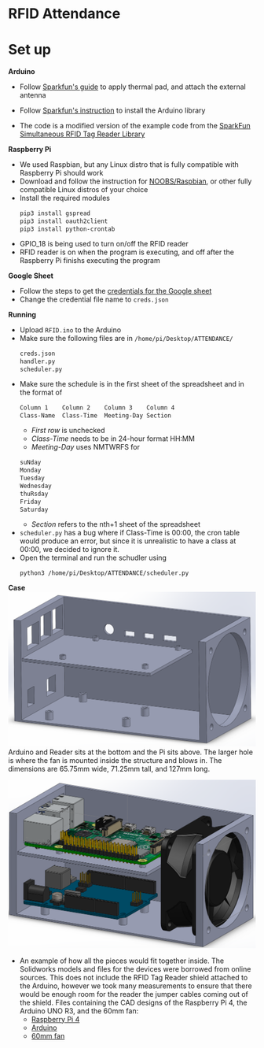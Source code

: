 # RFID Attendance

# Set up

**Arduino**
- Follow [Sparkfun's guide](https://learn.sparkfun.com/tutorials/simultaneous-rfid-tag-reader-hookup-guide/introduction) to apply thermal pad, and attach the external antenna
    
- Follow [Sparkfun's instruction](https://learn.sparkfun.com/tutorials/simultaneous-rfid-tag-reader-hookup-guide/using-the-arduino-library) to install the Arduino library

- The code is a modified version of the example code from the [SparkFun Simultaneous RFID Tag Reader Library](https://github.com/sparkfun/SparkFun_Simultaneous_RFID_Tag_Reader_Library)


**Raspberry Pi**
- We used Raspbian, but any Linux distro that is fully compatible with Raspberry Pi should work
- Download and follow the instruction for [NOOBS/Raspbian](https://www.raspberrypi.org/downloads/), or other fully compatible Linux distros of your choice
- Install the required modules
    ```
    pip3 install gspread
    pip3 install oauth2client
    pip3 install python-crontab
    ```
- GPIO_18 is being used to turn on/off the RFID reader
- RFID reader is on when the program is executing, and off after the Raspberry Pi finishs executing the program
  
**Google Sheet**
- Follow the steps to get the [credentials for the Google sheet](https://gspread.readthedocs.io/en/latest/oauth2.html)
- Change the credential file name to `creds.json`

**Running**
- Upload `RFID.ino` to the Arduino
- Make sure the following files are in `/home/pi/Desktop/ATTENDANCE/`
    ```
    creds.json
    handler.py
    scheduler.py
    ```
- Make sure the schedule is in the first sheet of the spreadsheet and in the format of
    ```
    Column 1    Column 2    Column 3    Column 4
    Class-Name  Class-Time  Meeting-Day Section
    ```
    - *First row* is unchecked
    - *Class-Time* needs to be in 24-hour format HH:MM
    - *Meeting-Day* uses NMTWRFS for
    ```
    suNday
    Monday
    Tuesday
    Wednesday
    thuRsday
    Friday
    Saturday
    ```
    - *Section* refers to the nth+1 sheet of the spreadsheet
- `scheduler.py` has a bug where if Class-Time is 00:00, the cron table would produce an error, but since it is unrealistic to have a class at 00:00, we decided to ignore it.
- Open the terminal and run the schudler using 
    ```
    python3 /home/pi/Desktop/ATTENDANCE/scheduler.py
    ```

**Case**
![Box](https://github.com/SYKwong/RFID-Attendance/blob/master/Case/box%20screenshot.png)
Arduino and Reader sits at the bottom and the Pi sits above. The larger hole is where the fan is mounted inside the structure and blows in. The dimensions are 65.75mm wide, 71.25mm tall, and 127mm long. 


![BoxWithStuff](https://github.com/SYKwong/RFID-Attendance/blob/master/Case/SLDWORKS_2019-12-02_18-41-10.png)
- An example of how all the pieces would fit together inside. The Solidworks models and files for the devices were borrowed from online sources. This does not include the RFID Tag Reader shield attached to the Arduino, however we took many measurements to ensure that there would be enough room for the reader the jumper cables coming out of the shield. 
Files containing the CAD designs of the Raspberry Pi 4, the Arduino UNO R3, and the 60mm fan: 
    - [Raspberry Pi 4](https://grabcad.com/library/raspberry-pi-4-model-b-1) 
    - [Arduino](https://my.solidworks.com/asset/3f1ffe37-e6ff-4405-ba55-ce50e84128bf)
    - [60mm fan](https://grabcad.com/library/cooling-fan-60x60x25-1)
